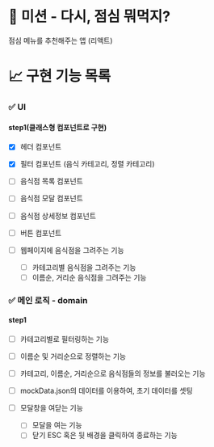 # 🚀 미션 - 다시, 점심 뭐먹지?

점심 메뉴를 추천해주는 앱 (리액트)

# 📈 구현 기능 목록

### ✅ UI

#### step1(클래스형 컴포넌트로 구현)

- [x] 헤더 컴포넌트
- [x] 필터 컴포넌트 (음식 카테고리, 정렬 카테고리)
- [ ] 음식점 목록 컴포넌트
- [ ] 음식점 모달 컴포넌트
- [ ] 음식점 상세정보 컴포넌트
- [ ] 버튼 컴포넌트

- [ ] 웹페이지에 음식점을 그려주는 기능
  - [ ] 카테고리별 음식점을 그려주는 기능
  - [ ] 이름순, 거리순 음식점을 그려주는 기능

### ✅ 메인 로직 - domain

#### step1

- [ ] 카테고리별로 필터링하는 기능
- [ ] 이름순 및 거리순으로 정렬하는 기능
- [ ] 카테고리, 이름순, 거리순으로 음식점들의 정보를 불러오는 기능
- [ ] mockData.json의 데이터를 이용하여, 초기 데이터를 셋팅

- [ ] 모달창을 여닫는 기능
  - [ ] 모달을 여는 기능
  - [ ] 닫기 ESC 혹은 뒷 배경을 클릭하여 종료하는 기능
